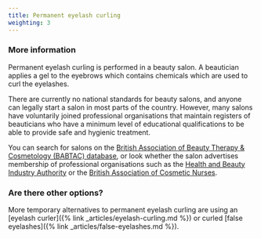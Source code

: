 ```yaml
---
title: Permanent eyelash curling
weighting: 3
---
```


### More information

Permanent eyelash curling is performed in a beauty salon. A beautician applies a gel to the eyebrows which contains chemicals which are used to curl the eyelashes.

There are currently no national standards for beauty salons, and anyone can legally start a salon in most parts of the country. However, many salons have voluntarily joined professional organisations that maintain registers of beauticians who have a minimum level of educational qualifications to be able to provide safe and hygienic treatment. 

You can search for salons on the [British Association of Beauty Therapy & Cosmetology (BABTAC) database](https://www.babtac.com/salons), or look whether the salon advertises membership of professional organisations such as the [Health and Beauty Industry Authority](https://habia.org/) or the [British Association of Cosmetic Nurses](https://www.bacn.org.uk/).

### Are there other options?

More temporary alternatives to permanent eyelash curling are using an [eyelash curler]({% link _articles/eyelash-curling.md %}) or curled [false eyelashes]({% link _articles/false-eyelashes.md %}).